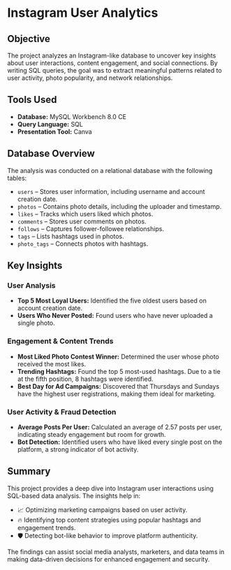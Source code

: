 # Instagram User Analytics 

## Objective
The project analyzes an Instagram-like database to uncover key insights about user interactions, content engagement, and social connections. By writing SQL queries, the goal was to extract meaningful patterns related to user activity, photo popularity, and network relationships.

## Tools Used
- **Database:** MySQL Workbench 8.0 CE
- **Query Language:** SQL
- **Presentation Tool:** Canva

## Database Overview
The analysis was conducted on a relational database with the following tables:
- `users` – Stores user information, including username and account creation date.
- `photos` – Contains photo details, including the uploader and timestamp.
- `likes` – Tracks which users liked which photos.
- `comments` – Stores user comments on photos.
- `follows` – Captures follower-followee relationships.
- `tags` – Lists hashtags used in photos.
- `photo_tags` – Connects photos with hashtags.

## Key Insights
### User Analysis
- **Top 5 Most Loyal Users:** Identified the five oldest users based on account creation date.
- **Users Who Never Posted:** Found users who have never uploaded a single photo.

### Engagement & Content Trends
- **Most Liked Photo Contest Winner:** Determined the user whose photo received the most likes.
- **Trending Hashtags:** Found the top 5 most-used hashtags. Due to a tie at the fifth position, 8 hashtags were identified.
- **Best Day for Ad Campaigns:** Discovered that Thursdays and Sundays have the highest user registrations, making them ideal for marketing.

### User Activity & Fraud Detection
- **Average Posts Per User:** Calculated an average of 2.57 posts per user, indicating steady engagement but room for growth.
- **Bot Detection:** Identified users who have liked every single post on the platform, a strong indicator of bot activity.

## Summary
This project provides a deep dive into Instagram user interactions using SQL-based data analysis. The insights help in:
- 📈 Optimizing marketing campaigns based on user activity.
- 🔥 Identifying top content strategies using popular hashtags and engagement trends.
- 🛡️ Detecting bot-like behavior to improve platform authenticity.

The findings can assist social media analysts, marketers, and data teams in making data-driven decisions for enhanced engagement and security.

